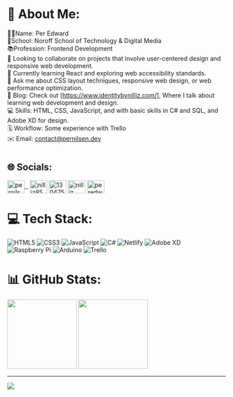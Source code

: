 # 💫 About Me:
👨‍💻Name: Per Edward<br>🏫School: Noroff School of Technology & Digital Media<br>📚Profession: Frontend Development<br>🤝 Looking to collaborate on projects that involve user-centered design and responsive web development.<br>🌱 Currently learning React and exploring web accessibility standards.<br>💬 Ask me about CSS layout techniques, responsive web design, or web performance optimization.<br>🚀 Blog: Check out [https://www.identitybynilliz.com/], Where I talk about learning web development and design.<br>💻 Skills: HTML, CSS, JavaScript, and with basic skills in C# and SQL, and Adobe XD for design.<br>🗓️ Workflow: Some experience with Trello <br>✉️ Email: <a href="mailto:contact@pernilsen.dev">contact@pernilsen.dev</a>



#


## 🌐 Socials:
<p align="left">
<a href="https://linkedin.com/in/pernilsendev" target="blank"><img align="center" src="https://raw.githubusercontent.com/rahuldkjain/github-profile-readme-generator/master/src/images/icons/Social/linked-in-alt.svg" alt="pernilsendev" height="30" width="40" />&nbsp;&nbsp;</a>
<a href="https://dev.to/nilliz85" target="blank"><img align="center" src="https://raw.githubusercontent.com/rahuldkjain/github-profile-readme-generator/master/src/images/icons/Social/devto.svg" alt="nilliz85" height="30" width="40" /></a>
<a href="https://stackoverflow.com/users/13047517/nilliz85" target="blank"><img align="center" src="https://raw.githubusercontent.com/rahuldkjain/github-profile-readme-generator/master/src/images/icons/Social/stack-overflow.svg" alt="13047517/nilliz85" height="30" width="40" /></a>
<a href="https://dribbble.com/nilliz" target="blank"><img align="center" src="https://raw.githubusercontent.com/rahuldkjain/github-profile-readme-generator/master/src/images/icons/Social/dribbble.svg" alt="nilliz" height="30" width="40" /></a>
<a href="https://www.behance.net/peredwardnilsen" target="blank"><img align="center" src="https://raw.githubusercontent.com/rahuldkjain/github-profile-readme-generator/master/src/images/icons/Social/behance.svg" alt="peredwardnilsen" height="30" width="40" /></a>
</p>



# 💻 Tech Stack:
![HTML5](https://img.shields.io/badge/html5-%23E34F26.svg?style=for-the-badge&logo=html5&logoColor=white) ![CSS3](https://img.shields.io/badge/css3-%231572B6.svg?style=for-the-badge&logo=css3&logoColor=white) ![JavaScript](https://img.shields.io/badge/javascript-%23323330.svg?style=for-the-badge&logo=javascript&logoColor=%23F7DF1E) ![C#](https://img.shields.io/badge/c%23-%23239120.svg?style=for-the-badge&logo=c-sharp&logoColor=white) ![Netlify](https://img.shields.io/badge/netlify-%23000000.svg?style=for-the-badge&logo=netlify&logoColor=#00C7B7) ![Adobe XD](https://img.shields.io/badge/Adobe%20XD-470137?style=for-the-badge&logo=Adobe%20XD&logoColor=#FF61F6) ![Raspberry Pi](https://img.shields.io/badge/-RaspberryPi-C51A4A?style=for-the-badge&logo=Raspberry-Pi) ![Arduino](https://img.shields.io/badge/-Arduino-00979D?style=for-the-badge&logo=Arduino&logoColor=white) ![Trello](https://img.shields.io/badge/Trello-%23026AA7.svg?style=for-the-badge&logo=Trello&logoColor=white) 

# 📊 GitHub Stats:
<div>
<img src="https://github-readme-stats-fr2dk9loe-nilliz85.vercel.app/api?username=nilliz85&theme=calm&show_icons=true&hide_border=true&count_private=true" height="160">
<img src="https://github-readme-stats-fr2dk9loe-nilliz85.vercel.app/api/top-langs/?username=nilliz85&theme=calm&show_icons=true&hide_border=true&layout=compact" height="160">
</div>


<!-- ## 🏆 GitHub Trophies
![](https://github-profile-trophy.vercel.app/?username=nilliz85&theme=onedark&no-frame=false&no-bg=false&margin-w=4) -->


---
[![](https://visitcount.itsvg.in/api?id=nilliz85&icon=2&color=7)](https://visitcount.itsvg.in)
